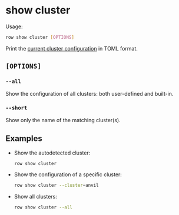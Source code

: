# show cluster

Usage:
```bash
row show cluster [OPTIONS]
```

Print the [current cluster configuration](../../clusters/index.md) in TOML format.

## `[OPTIONS]`

### `--all`

Show the configuration of all clusters: both user-defined and built-in.

### `--short`

Show only the name of the matching cluster(s).

## Examples

* Show the autodetected cluster:
  ```bash
  row show cluster
  ```
* Show the configuration of a specific cluster:
  ```bash
  row show cluster --cluster=anvil
  ```
* Show all clusters:
  ```bash
  row show cluster --all
  ```

